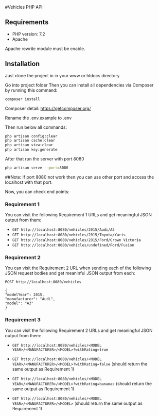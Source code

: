 #Vehicles PHP API

## Requirements
- PHP version: 7.2  
- Apache

Apache rewrite module must be enable.
 
## Installation

Just clone the project in in your www or htdocs directory.

Go into project folder
Then you can install all dependencies via Composer by running this command:
```bash
composer install

```
Composer detail:
https://getcomposer.org/


Rename the .env.example to .env 

Then run below all commands:

```bash
php artisan config:clear
php artisan cache:clear 
php artisan view:clear
php artisan key:generate

```

After that run the server with port 8080

```bash
php artisan serve --port=8080

```

##Note:
If port 8080 not work then you can use other port and access the localhost with that port.

Now, you can check end points:

### Requirement 1
You can visit the following Requirement 1 URLs and get meaningful JSON
output from them:
* `GET http://localhost:8080/vehicles/2015/Audi/A3`
* `GET http://localhost:8080/vehicles/2015/Toyota/Yaris`
* `GET http://localhost:8080/vehicles/2015/Ford/Crown Victoria`
* `GET http://localhost:8080/vehicles/undefined/Ford/Fusion`



### Requirement 2
You can visit the Requirement 2 URL when sending each of the following
JSON request bodies and get meaninful JSON output from each:
```
POST http://localhost:8080/vehicles
```
```
{
"modelYear": 2015,
"manufacturer": "Audi",
"model": "A3"
}
```

### Requirement 3
You can visit the following Requirement 2 URLs and get meaningful JSON
output from them:
* `GET http://localhost:8080/vehicles/<MODEL
YEAR>/<MANUFACTURER>/<MODEL>?withRating=true`

* `GET http://localhost:8080/vehicles/<MODEL
YEAR>/<MANUFACTURER>/<MODEL>?withRating=false` (should return the same
output as Requirement 1)

* `GET http://localhost:8080/vehicles/<MODEL
YEAR>/<MANUFACTURER>/<MODEL>?withRating=bananas` (should return the
same output as Requirement 1)

* `GET http://localhost:8080/vehicles/<MODEL
YEAR>/<MANUFACTURER>/<MODEL>` (should return the same output as
Requirement 1)
